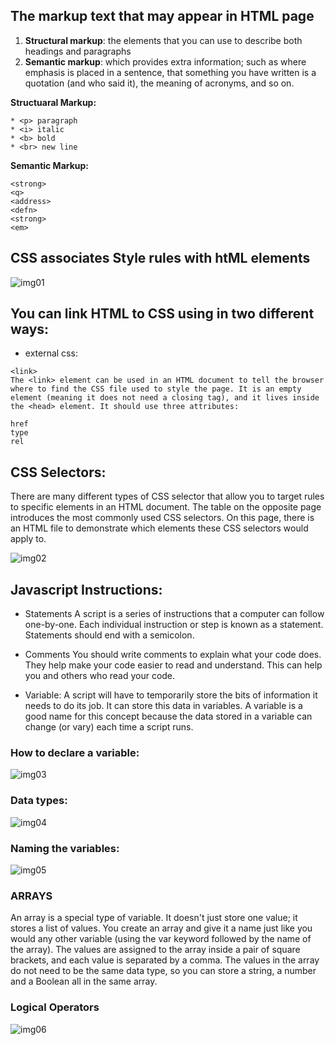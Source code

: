## The markup text that may appear in HTML page  

1. **Structural markup**: the elements that you can use to describe both headings and paragraphs
1. **Semantic markup**: which provides extra information; such as where emphasis is placed in a sentence, that something you have written is a quotation (and who said it), the meaning of acronyms, and so on.

 **Structuaral Markup:**
```
* <p> paragraph
* <i> italic
* <b> bold
* <br> new line

```

 **Semantic Markup:**
```
<strong>
<q>
<address>
<defn>
<strong>
<em>

```

## CSS associates Style rules with htML elements
![img01](img/reading-02-1.JPG)  

## You can link HTML to CSS using in two different ways:
* external css:

```
<link>
The <link> element can be used in an HTML document to tell the browser where to find the CSS file used to style the page. It is an empty element (meaning it does not need a closing tag), and it lives inside the <head> element. It should use three attributes:

href
type
rel

```
## CSS Selectors:
There are many different types of CSS selector that allow you to target rules to specific elements in an HTML document. 
The table on the opposite page introduces the most commonly used CSS selectors.
On this page, there is an HTML file to demonstrate which elements these CSS selectors would apply to.

![img02](img/reading-02-2.JPG)

## Javascript Instructions:
* Statements
A script is a series of instructions that a computer can follow one-by-one. Each individual instruction or step is known as a statement. Statements should end with a semicolon.

* Comments
You should write comments to explain what your code does. They help make your code easier to read and understand. This can help you and others who read your code.

* Variable:
A script will have to temporarily store the bits of information it needs to do its job. It can store this data in variables.
A variable is a good name for this concept because the data stored in a variable can change (or vary) each time a script runs.

### How to declare a variable:
![img03](img/reading-02-3.JPG)

### Data types:
![img04](img/reading-02-4.JPG)

### Naming the variables:
![img05](img/reading-02-5.JPG)

### ARRAYS
An array is a special type of variable. It doesn't just store one value; it stores a list of values. 
You create an array and give it a name just like you would any other variable (using the var keyword followed by the name of the array). 
The values are assigned to the array inside a pair of square brackets, and each value is separated by a comma. The values in the array do not need to be the same data type, so you can store a string, a number and a Boolean all in the same array. 

### Logical Operators
![img06](img/reading-02-6.JPG)



